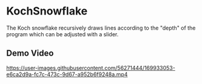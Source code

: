 # KochSnowflake

The Koch snowflake recursively draws lines according to the "depth" of the program which can be adjusted with a slider.

## Demo Video

https://user-images.githubusercontent.com/56271444/169933053-e6ca2d9a-fc7c-473c-9d67-a952b6f9248a.mp4
